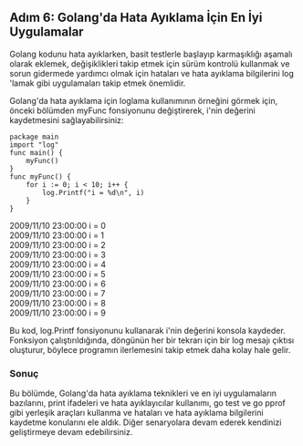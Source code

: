 
## Adım 6: Golang'da Hata Ayıklama İçin En İyi Uygulamalar

Golang kodunu hata ayıklarken, basit testlerle başlayıp karmaşıklığı aşamalı olarak eklemek, değişiklikleri takip etmek için sürüm kontrolü kullanmak ve sorun gidermede yardımcı olmak için hataları ve hata ayıklama bilgilerini log 'lamak gibi uygulamaları takip etmek önemlidir.

Golang'da hata ayıklama için loglama kullanımının örneğini görmek için, önceki bölümden myFunc fonsiyonunu değiştirerek, i'nin değerini kaydetmesini sağlayabilirsiniz:

```
package main
import "log"
func main() {
	myFunc()
}
func myFunc() {
    for i := 0; i < 10; i++ {
        log.Printf("i = %d\n", i)
    }
}
```
2009/11/10 23:00:00 i = 0 \
2009/11/10 23:00:00 i = 1 \
2009/11/10 23:00:00 i = 2 \
2009/11/10 23:00:00 i = 3 \
2009/11/10 23:00:00 i = 4 \
2009/11/10 23:00:00 i = 5 \
2009/11/10 23:00:00 i = 6 \
2009/11/10 23:00:00 i = 7 \
2009/11/10 23:00:00 i = 8 \
2009/11/10 23:00:00 i = 9 

Bu kod, log.Printf fonsiyonunu kullanarak i'nin değerini konsola kaydeder. Fonksiyon çalıştırıldığında, döngünün her bir tekrarı için bir log mesajı çıktısı oluşturur, böylece programın ilerlemesini takip etmek daha kolay hale gelir.

### Sonuç

Bu bölümde, Golang'da hata ayıklama teknikleri ve en iyi uygulamaların bazılarını, print ifadeleri ve hata ayıklayıcılar kullanımı, go test ve go pprof gibi yerleşik araçları kullanma ve hataları ve hata ayıklama bilgilerini kaydetme konularını ele aldık. Diğer senaryolara devam ederek kendinizi geliştirmeye devam edebilirsiniz.
